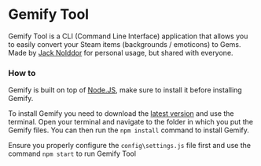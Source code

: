 # Gemify Tool
Gemify Tool is a CLI (Command Line Interface) application that allows you to easily convert your Steam items (backgrounds / emoticons) to Gems.
Made by [Jack Nolddor](https://steamcommunity.com/profiles/76561198983211883) for personal usage, but shared with everyone.

### How to
Gemify is built on top of [Node.JS](https://nodejs.org/), make sure to install it before installing Gemify.

To install Gemify you need to download the [latest version](https://github.com/nolddor/steam-gemify-tool/releases/latest) and use the terminal.
Open your terminal and navigate to the folder in which you put the Gemify files. You can then run the `npm install` command to install Gemify.

Ensure you properly configure the `config\settings.js` file first and use the command `npm start` to run Gemify Tool
